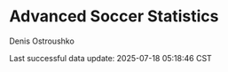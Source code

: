 # Advanced Soccer Statistics
Denis Ostroushko

<!-- gfm -->

Last successful data update: 2025-07-18 05:18:46 CST
